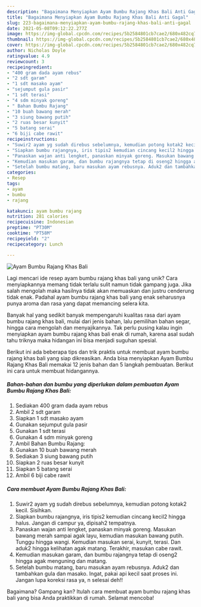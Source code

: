 ```yaml
---
description: "Bagaimana Menyiapkan Ayam Bumbu Rajang Khas Bali Anti Gagal"
title: "Bagaimana Menyiapkan Ayam Bumbu Rajang Khas Bali Anti Gagal"
slug: 223-bagaimana-menyiapkan-ayam-bumbu-rajang-khas-bali-anti-gagal
date: 2021-05-08T09:12:22.277Z
image: https://img-global.cpcdn.com/recipes/5b2584801cb7cae2/680x482cq70/ayam-bumbu-rajang-khas-bali-foto-resep-utama.jpg
thumbnail: https://img-global.cpcdn.com/recipes/5b2584801cb7cae2/680x482cq70/ayam-bumbu-rajang-khas-bali-foto-resep-utama.jpg
cover: https://img-global.cpcdn.com/recipes/5b2584801cb7cae2/680x482cq70/ayam-bumbu-rajang-khas-bali-foto-resep-utama.jpg
author: Nicholas Doyle
ratingvalue: 4.9
reviewcount: 3
recipeingredient:
- "400 gram dada ayam rebus"
- "2 sdt garam"
- "1 sdt masako ayam"
- "sejumput gula pasir"
- "1 sdt terasi"
- "4 sdm minyak goreng"
- " Bahan Bumbu Rajang"
- "10 buah bawang merah"
- "3 siung bawang putih"
- "2 ruas besar kunyit"
- "5 batang serai"
- "6 biji cabe rawit"
recipeinstructions:
- "Suwir2 ayam yg sudah direbus sebelumnya, kemudian potong kotak2 kecil. Sisihkan."
- "Siapkan bumbu rajangnya, iris tipis2 kemudian cincang kecil2 hingga halus. Jangan di campur ya, dipisah2 tempatnya."
- "Panaskan wajan anti lengket, panaskan minyak goreng. Masukan bawang merah sampai agak layu, kemudian masukan bawang putih. Tunggu hingga wangi. Kemudian masukan serai, kunyit, terasi. Dan aduk2 hingga kelihatan agak matang. Terakhir, masukan cabe rawit."
- "Kemudian masukan garam, dan bumbu rajangnya tetap di oseng2 hingga agak menguning dan matang."
- "Setelah bumbu matang, baru masukan ayam rebusnya. Aduk2 dan tambahkan gula dan masako. Ingat, pakai api kecil saat proses ini. Jangan lupa koreksi rasa ya, n selesai deh!!"
categories:
- Resep
tags:
- ayam
- bumbu
- rajang

katakunci: ayam bumbu rajang 
nutrition: 281 calories
recipecuisine: Indonesian
preptime: "PT30M"
cooktime: "PT58M"
recipeyield: "2"
recipecategory: Lunch

---
```



![Ayam Bumbu Rajang Khas Bali](https://img-global.cpcdn.com/recipes/5b2584801cb7cae2/680x482cq70/ayam-bumbu-rajang-khas-bali-foto-resep-utama.jpg)

Lagi mencari ide resep ayam bumbu rajang khas bali yang unik? Cara menyiapkannya memang tidak terlalu sulit namun tidak gampang juga. Jika salah mengolah maka hasilnya tidak akan memuaskan dan justru cenderung tidak enak. Padahal ayam bumbu rajang khas bali yang enak seharusnya punya aroma dan rasa yang dapat memancing selera kita.

Banyak hal yang sedikit banyak mempengaruhi kualitas rasa dari ayam bumbu rajang khas bali, mulai dari jenis bahan, lalu pemilihan bahan segar, hingga cara mengolah dan menyajikannya. Tak perlu pusing kalau ingin menyiapkan ayam bumbu rajang khas bali enak di rumah, karena asal sudah tahu triknya maka hidangan ini bisa menjadi suguhan spesial.




Berikut ini ada beberapa tips dan trik praktis untuk membuat ayam bumbu rajang khas bali yang siap dikreasikan. Anda bisa menyiapkan Ayam Bumbu Rajang Khas Bali memakai 12 jenis bahan dan 5 langkah pembuatan. Berikut ini cara untuk membuat hidangannya.

<!--inarticleads1-->

##### Bahan-bahan dan bumbu yang diperlukan dalam pembuatan Ayam Bumbu Rajang Khas Bali:

1. Sediakan 400 gram dada ayam rebus
1. Ambil 2 sdt garam
1. Siapkan 1 sdt masako ayam
1. Gunakan sejumput gula pasir
1. Gunakan 1 sdt terasi
1. Gunakan 4 sdm minyak goreng
1. Ambil  Bahan Bumbu Rajang:
1. Gunakan 10 buah bawang merah
1. Sediakan 3 siung bawang putih
1. Siapkan 2 ruas besar kunyit
1. Siapkan 5 batang serai
1. Ambil 6 biji cabe rawit




<!--inarticleads2-->

##### Cara membuat Ayam Bumbu Rajang Khas Bali:

1. Suwir2 ayam yg sudah direbus sebelumnya, kemudian potong kotak2 kecil. Sisihkan.
1. Siapkan bumbu rajangnya, iris tipis2 kemudian cincang kecil2 hingga halus. Jangan di campur ya, dipisah2 tempatnya.
1. Panaskan wajan anti lengket, panaskan minyak goreng. Masukan bawang merah sampai agak layu, kemudian masukan bawang putih. Tunggu hingga wangi. Kemudian masukan serai, kunyit, terasi. Dan aduk2 hingga kelihatan agak matang. Terakhir, masukan cabe rawit.
1. Kemudian masukan garam, dan bumbu rajangnya tetap di oseng2 hingga agak menguning dan matang.
1. Setelah bumbu matang, baru masukan ayam rebusnya. Aduk2 dan tambahkan gula dan masako. Ingat, pakai api kecil saat proses ini. Jangan lupa koreksi rasa ya, n selesai deh!!




Bagaimana? Gampang kan? Itulah cara membuat ayam bumbu rajang khas bali yang bisa Anda praktikkan di rumah. Selamat mencoba!
